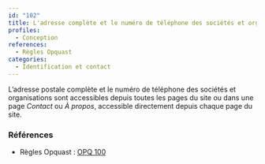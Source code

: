 ```yaml
---
id: "102"
title: L'adresse complète et le numéro de téléphone des sociétés et organisations sont disponibles depuis toutes les pages du site.
profiles:
  - Conception
references:
  - Règles Opquast
categories:
  - Identification et contact
---
```


L’adresse postale complète et le numéro de téléphone des sociétés et organisations sont accessibles depuis toutes les pages du site ou dans une page *Contact* ou *À propos*, accessible directement depuis chaque page du site.


### Références

* Règles Opquast : [OPQ 100](https://checklists.opquast.com/fr/assurance-qualite-web/ladresse-complete-et-le-numero-de-telephone-des-societes-et-organisations-sont-disponibles-depuis-toutes-les-pages-du-site)
